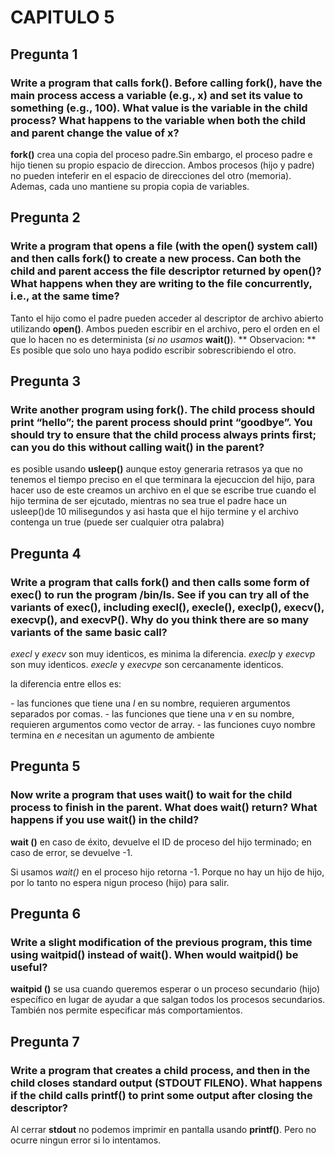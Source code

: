 # CAPITULO 5

## Pregunta 1

### Write a program that calls fork(). Before calling fork(), have the main process access a variable (e.g., x) and set its value to something (e.g., 100). What value is the variable in the child process? What happens to the variable when both the child and parent change the value of x?

**fork()** crea una copia del proceso padre.Sin embargo, el proceso padre e hijo tienen su propio espacio de direccion. Ambos procesos (hijo y padre) no pueden inteferir en el espacio de direcciones del otro (memoria). Ademas, cada uno mantiene su propia copia de variables.

## Pregunta 2

### Write a program that opens a file (with the open() system call) and then calls fork() to create a new process. Can both the child and parent access the file descriptor returned by open()? What happens when they are writing to the file concurrently, i.e., at the same time?

Tanto el hijo como el padre pueden acceder al descriptor de archivo abierto utilizando **open()**. Ambos pueden escribir en el archivo, pero el orden en el que lo hacen no es determinista (*si no usamos* **wait()**). ** Observacion: ** Es posible que solo uno haya podido escribir sobrescribiendo el otro.

## Pregunta 3

### Write another program using fork(). The child process should print “hello”; the parent process should print “goodbye”. You should try to ensure that the child process always prints first; can you do this without calling wait() in the parent?

es posible usando **usleep()** aunque estoy generaria retrasos ya que no tenemos el tiempo preciso en el que terminara la ejecuccion del hijo, para hacer uso de este creamos un archivo en el que se escribe true cuando el hijo termina de ser ejcutado, mientras no sea true el padre hace un usleep()de 10 milisegundos y asi hasta que el hijo termine y el archivo contenga un true (puede ser cualquier otra palabra)

## Pregunta 4

### Write a program that calls fork() and then calls some form of exec() to run the program /bin/ls. See if you can try all of the variants of exec(), including execl(), execle(), execlp(), execv(), execvp(), and execvP(). Why do you think there are so many variants of the same basic call?

*execl* y *execv* son muy identicos, es minima la diferencia.
*execlp* y *execvp* son muy identicos.
*execle* y *execvpe* son cercanamente identicos.

la diferencia entre ellos es:

*-* las funciones que tiene una *l* en su nombre, requieren argumentos separados por comas. 
*-* las funciones que tiene una *v* en su nombre, requieren argumentos como vector de array.
*-* las funciones cuyo nombre termina en *e* necesitan un agumento de ambiente 

## Pregunta 5

### Now write a program that uses wait() to wait for the child process to finish in the parent. What does wait() return? What happens if you use wait() in the child?

**wait ()** en caso de éxito, devuelve el ID de proceso del hijo terminado; en caso de error, se devuelve -1.

Si usamos *wait()* en el proceso hijo retorna -1. Porque no hay un hijo de hijo, por lo tanto no espera nigun proceso (hijo) para salir.

## Pregunta 6

### Write a slight modification of the previous program, this time using waitpid() instead of wait(). When would waitpid() be useful?

**waitpid ()** se usa cuando queremos esperar o un proceso secundario (hijo) específico en lugar de ayudar a que salgan todos los procesos secundarios. También nos permite especificar más comportamientos.

## Pregunta 7

### Write a program that creates a child process, and then in the child closes standard output (STDOUT FILENO). What happens if the child calls printf() to print some output after closing the descriptor?

Al cerrar **stdout** no podemos imprimir en pantalla usando **printf()**. Pero no ocurre ningun error si lo intentamos.

